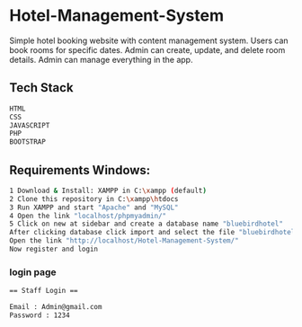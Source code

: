 # Hotel-Management-System

Simple hotel booking website with content management system. Users can book rooms for specific dates. Admin can create, update, and delete room details. Admin can manage everything in the app.



## Tech Stack 

```sh
HTML
CSS
JAVASCRIPT
PHP
BOOTSTRAP 
```

## Requirements Windows:

```sh
1 Download & Install: XAMPP in C:\xampp (default)
2 Clone this repository in C:\xampp\htdocs
3 Run XAMPP and start "Apache" and "MySQL"
4 Open the link "localhost/phpmyadmin/"
5 Click on new at sidebar and create a database name "bluebirdhotel"
After clicking database click import and select the file "bluebirdhotel.sql"
Open the link "http://localhost/Hotel-Management-System/"
Now register and login
```



### login page

```sh
== Staff Login ==

Email : Admin@gmail.com
Password : 1234
```
